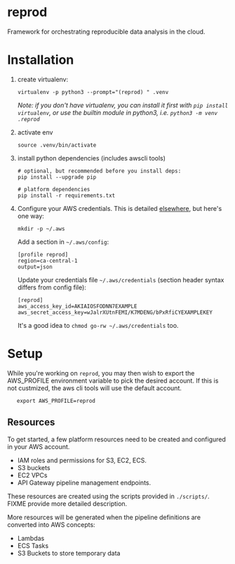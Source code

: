 # reprod

Framework for orchestrating reproducible data analysis in the cloud.


Installation
============

1. create virtualenv:

       virtualenv -p python3 --prompt="(reprod) " .venv

   _Note: if you don't have virtualenv, you can install it first with
        `pip install virtualenv`, or use the builtin module in python3,
	i.e. `python3 -m venv .reprod`_

1. activate env

       source .venv/bin/activate

1. install python dependencies (includes awscli tools)

       # optional, but recommended before you install deps:
       pip install --upgrade pip

       # platform dependencies
       pip install -r requirements.txt


1. Configure your AWS credentials. This is detailed [elsewhere](https://docs.aws.amazon.com/cli/latest/userguide/cli-config-files.html), but here's one way:

       mkdir -p ~/.aws

   Add a section in `~/.aws/config`:
   
       [profile reprod]
       region=ca-central-1
       output=json

   Update your credentials file `~/.aws/credentials` (section header syntax differs from config file):

       [reprod]
       aws_access_key_id=AKIAIOSFODNN7EXAMPLE
       aws_secret_access_key=wJalrXUtnFEMI/K7MDENG/bPxRfiCYEXAMPLEKEY

   It's a good idea to `chmod go-rw ~/.aws/credentials` too.

Setup
========

While you're working on `reprod`, you may then wish to export the
AWS_PROFILE environment variable to pick the desired account. If this
is not custmized, the aws cli tools will use the default account.

       export AWS_PROFILE=reprod

Resources
----------

To get started, a few platform resources need to be created and configured in your AWS account.

   - IAM roles and permissions for S3, EC2, ECS.
   - S3 buckets
   - EC2 VPCs
   - API Gateway pipeline management endpoints.

These resources are created using the scripts provided in
`./scripts/`. FIXME provide more detailed description.

More resources will be generated when the pipeline definitions are converted into AWS concepts:

   - Lambdas
   - ECS Tasks
   - S3 Buckets to store temporary data
